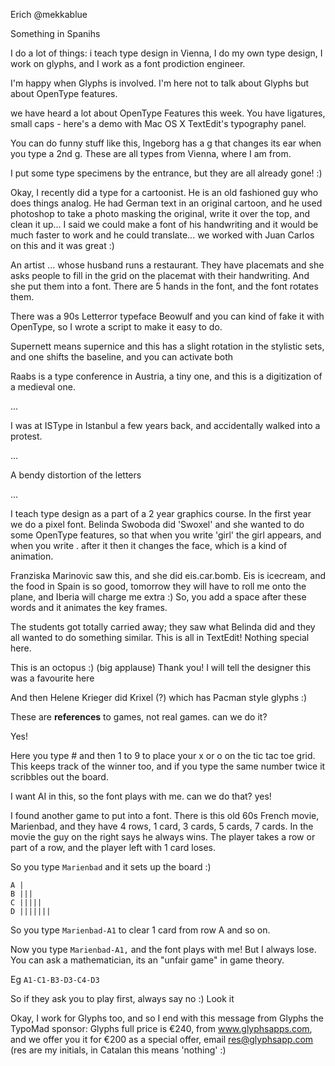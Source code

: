 Erich @mekkablue

Something in Spanihs

I do a lot of things: i teach type design in Vienna, I do my own type design, I work on glyphs, and I work as a font prodiction engineer. 

I'm happy when Glyphs is involved. I'm here not to talk about Glyphs but about OpenType features.

we have heard a lot about OpenType Features this week. You have ligatures, small caps - here's a demo with Mac OS X TextEdit's typography panel.

You can do funny stuff like this, Ingeborg has a g that changes its ear when you type a 2nd g. These are all types from Vienna, where I am from. 

I put some type specimens by the entrance, but they are all already gone! :) 

Okay, I recently did a type for a cartoonist. He is an old fashioned guy who does things analog. He had German text in an original cartoon, and he used photoshop to take a photo masking the original, write it over the top, and clean it up... I said we could make a font of his handwriting and it would be much faster to work and he could translate... we worked with Juan Carlos on this and it was great :)

An artist ... whose husband runs a restaurant. They have placemats and she asks people to fill in the grid on the placemat with their handwriting. And she put them into a font. There are 5 hands in the font, and the font rotates them. 

There was a 90s Letterror typeface Beowulf and you can kind of fake it with OpenType, so I wrote a script to make it easy to do. 

Supernett means supernice and this has a slight rotation in the stylistic sets, and one shifts the baseline, and you can activate both

Raabs is a type conference in Austria, a tiny one, and this is a digitization of a medieval one. 

...

I was at ISType in Istanbul a few years back, and accidentally walked into a protest. 

...

A bendy distortion of the letters

...

I teach type design as a part of a 2 year graphics course. In the first year we do a pixel font. Belinda Swoboda did 'Swoxel' and she wanted to do some OpenType features, so that when you write 'girl' the girl appears, and when you write . after it then it changes the face, which is a kind of animation. 

Franziska Marinovic saw this, and she did eis.car.bomb. Eis is icecream, and the food in Spain is so good, tomorrow they will have to roll me onto the plane, and Iberia will charge me extra :) So, you add a space after these words and it animates the key frames. 

The students got totally carried away; they saw what Belinda did and they all wanted to do something similar. This is all in TextEdit! Nothing special here. 

This is an octopus :) (big applause) Thank you! I will tell the designer this was a favourite here

And then Helene Krieger did Krixel (?) which has Pacman style glyphs :)

These are **references** to games, not real games. can we do it?

Yes!

Here you type # and then 1 to 9 to place your x or o on the tic tac toe grid. This keeps track of the winner too, and if you type the same number twice it scribbles out the board. 

I want AI in this, so the font plays with me. can we do that? yes!

I found another game to put into a font. There is this old 60s French movie, Marienbad, and they have 4 rows, 1 card, 3 cards, 5 cards, 7 cards. In the movie the guy on the right says he always wins. The player takes a row or part of a row, and the player left with 1 card loses. 

So you type `Marienbad` and it sets up the board :) 
```
A |
B |||
C |||||
D |||||||
```
So you type `Marienbad-A1` to clear 1 card from row A and so on. 

Now you type `Marienbad-A1,` and the font plays with me! But I always lose. You can ask a mathematician, its an "unfair game" in game theory. 

Eg `A1-C1-B3-D3-C4-D3`

So if they ask you to play first, always say no :) Look it 

Okay, I work for Glyphs too, and so I end with this message from Glyphs the TypoMad sponsor: Glyphs full price is €240, from www.glyphsapps.com, and we offer you it for €200 as a special offer, email res@glyphsapp.com (res are my initials, in Catalan this means 'nothing' :) 

